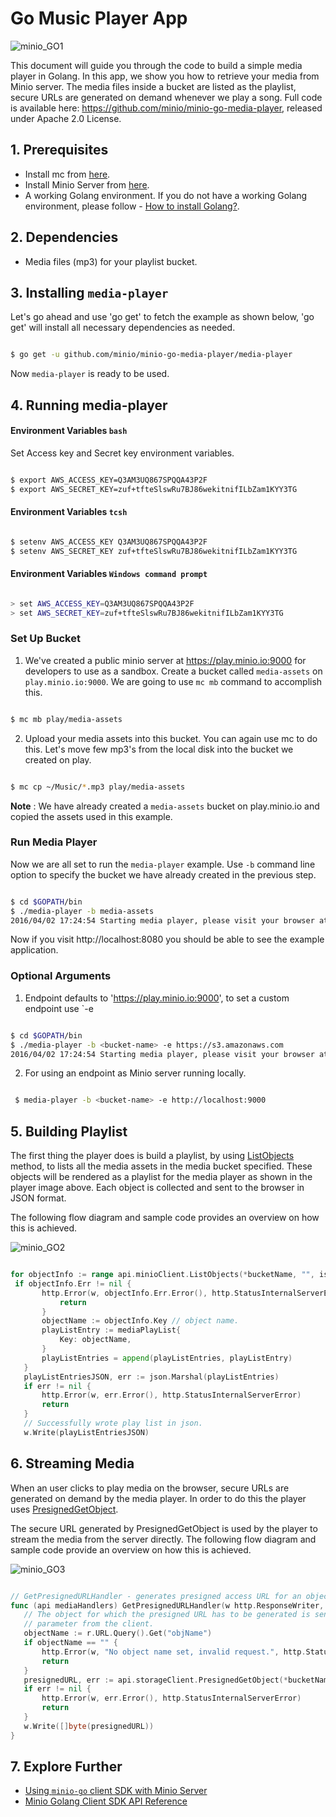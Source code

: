 # Go Music Player App

![minio_GO1](https://github.com/minio/minio-go-media-player/blob/master/docs/screenshots/minio-go1.jpg?raw=true)

 This document will guide you through the code to build a simple media player in Golang. In this app, we show you how to retrieve your media from Minio server. The media files inside a bucket are listed as the playlist, secure URLs are generated on demand whenever we play a song. Full code is available here: https://github.com/minio/minio-go-media-player, released under Apache 2.0 License.

## 1. Prerequisites

* Install mc  from [here](https://docs.minio.io/docs/minio-client-quick-start-guide).
* Install Minio Server from [here](https://docs.minio.io/docs/minio ).
* A working Golang environment. If you do not have a working Golang environment, please follow - [How to install Golang?](https://docs.minio.io/docs/how-to-install-golang).

## 2. Dependencies


* Media files (mp3) for your playlist bucket.


## 3. Installing `media-player`


Let's go ahead and use 'go get' to fetch the example as shown below, 'go get' will install all necessary dependencies as needed.


```sh

$ go get -u github.com/minio/minio-go-media-player/media-player

```

Now `media-player` is ready to be used.

## 4. Running media-player

#### Environment Variables `bash`

Set Access key and Secret key environment variables.

```sh

$ export AWS_ACCESS_KEY=Q3AM3UQ867SPQQA43P2F
$ export AWS_SECRET_KEY=zuf+tfteSlswRu7BJ86wekitnifILbZam1KYY3TG

```

#### Environment Variables `tcsh`

```sh

$ setenv AWS_ACCESS_KEY Q3AM3UQ867SPQQA43P2F
$ setenv AWS_SECRET_KEY zuf+tfteSlswRu7BJ86wekitnifILbZam1KYY3TG

```

#### Environment Variables `Windows command prompt`

```sh

> set AWS_ACCESS_KEY=Q3AM3UQ867SPQQA43P2F
> set AWS_SECRET_KEY=zuf+tfteSlswRu7BJ86wekitnifILbZam1KYY3TG

```



### Set Up Bucket

1. We've created a public minio server at https://play.minio.io:9000 for developers to use as a sandbox.  Create a bucket called `media-assets` on `play.minio.io:9000`. We are going to use `mc mb` command to accomplish this.

 ```sh

$ mc mb play/media-assets

```
2. Upload your media assets into this bucket. You can again use mc to do this. Let's move few mp3's from the local disk into the bucket we created on play.

```sh

$ mc cp ~/Music/*.mp3 play/media-assets

```
**Note** : We have already created a `media-assets` bucket on play.minio.io and copied the assets used in this example.

### Run Media Player

Now we are all set to run the `media-player` example. Use `-b` command line option to specify the bucket we have already created in the previous step.

```sh

$ cd $GOPATH/bin
$ ./media-player -b media-assets
2016/04/02 17:24:54 Starting media player, please visit your browser at http://localhost:8080

```
Now if you visit http://localhost:8080  you should be able to see the example application.

### Optional Arguments

1. Endpoint defaults to 'https://play.minio.io:9000', to set a custom endpoint use `-e

```sh

$ cd $GOPATH/bin
$ ./media-player -b <bucket-name> -e https://s3.amazonaws.com
2016/04/02 17:24:54 Starting media player, please visit your browser at http://localhost:8080

```

2.  For using an endpoint as Minio server running locally.

```sh

 $ media-player -b <bucket-name> -e http://localhost:9000

```


## 5. Building Playlist

The first thing the player does is build a playlist, by using [ListObjects](https://docs.minio.io/docs/golang-api-reference#ListObjects) method, to lists all the media assets in the media bucket specified. These objects will be rendered as a playlist for the media player as shown in the player image above. Each object is collected and sent to the browser in JSON format.

The following flow diagram and sample code provides an overview on how this is achieved.

![minio_GO2](https://github.com/minio/minio-go-media-player/blob/master/docs/screenshots/minio-go2.jpg?raw=true)


 ```go

 for objectInfo := range api.minioClient.ListObjects(*bucketName, "", isRecursive, doneCh) {
  if objectInfo.Err != nil {
		http.Error(w, objectInfo.Err.Error(), http.StatusInternalServerError)
			return
		}
		objectName := objectInfo.Key // object name.
		playListEntry := mediaPlayList{
			Key: objectName,
		}
		playListEntries = append(playListEntries, playListEntry)
	}
	playListEntriesJSON, err := json.Marshal(playListEntries)
	if err != nil {
		http.Error(w, err.Error(), http.StatusInternalServerError)
		return
	}
	// Successfully wrote play list in json.
	w.Write(playListEntriesJSON)

 ```

## 6. Streaming Media

When an user clicks to play media on the browser, secure URLs are generated on demand by the media player. In order to do this the player uses [PresignedGetObject](https://docs.minio.io/docs/golang-client-api-reference#PresignedGetObject).

The secure URL generated by PresignedGetObject is used by the player to stream the media from the server directly. The following flow diagram and sample code provide an overview on how this is achieved.


![minio_GO3](https://github.com/minio/minio-go-media-player/blob/master/docs/screenshots/minio-go3.jpg?raw=true)


 ```go

 // GetPresignedURLHandler - generates presigned access URL for an object.
func (api mediaHandlers) GetPresignedURLHandler(w http.ResponseWriter, r *http.Request) {
	// The object for which the presigned URL has to be generated is sent as a query
	// parameter from the client.
	objectName := r.URL.Query().Get("objName")
	if objectName == "" {
		http.Error(w, "No object name set, invalid request.", http.StatusBadRequest)
		return
	}
	presignedURL, err := api.storageClient.PresignedGetObject(*bucketName, objectName, 1000*time.Second, nil)
	if err != nil {
		http.Error(w, err.Error(), http.StatusInternalServerError)
		return
	}
	w.Write([]byte(presignedURL))
}

 ```

## 7. Explore Further

- [Using `minio-go` client SDK with Minio Server](https://docs.minio.io/docs/golang-client-quickstart-guide)
- [Minio Golang Client SDK API Reference](https://docs.minio.io/docs/golang-client-api-reference)
